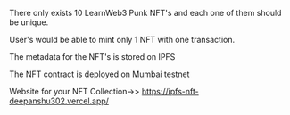 There  only exists 10 LearnWeb3 Punk NFT's and each one of them should be unique.</br>

User's would be able to mint only 1 NFT with one transaction. </br>

The metadata for the NFT's is stored on IPFS </br>

The NFT contract is deployed on Mumbai testnet</br>

Website for your NFT Collection->>  https://ipfs-nft-deepanshu302.vercel.app/
